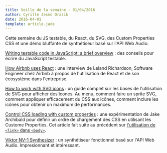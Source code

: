 ```yaml
---
title: Veille de la semaine - 01/04/2016
author: Cyrille Jesmo Drazik
date: 2016-04-01
template: article.jade
---
```


Cette semaine du JS testable, du React, du SVG, des Custom Properties CSS et
une démo bluffante de synthétiseur basé sur l'API Web Audio.

<span class="more"></span>

[Writing testable code in JavaScript: a brief overview](https://www.toptal.com/javascript/writing-testable-code-in-javascript) :
des conseils pour écrire du JavaScript testable.

[How Airbnb uses React](http://devnacho.com/2016/03/20/how-airbnb-uses-react/) :
une interview de Leland Richardson, Software Engineer chez Airbnb à propos de
l'utilisation de React et de son écosystème dans l'entreprise.

[How to work with SVG icons](http://fvsch.com/code/svg-icons/how-to/) : un guide
complet sur les bases de l'utilisation de SVG pour afficher des îcones. Au menu,
comment faire un sprite SVG, comment appliquer efficacement du CSS aux icônes,
comment inclure les icônes pour obtenir un maximum de performances.

[Control CSS loading with custom properties](https://jakearchibald.com/2016/css-loading-with-custom-props/) :
une expérimentation de Jake Archibald pour définir un ordre de chargement des
CSS en utilisant les Custome Properties. Cet article fait suite au précédent sur
[l'utilisation de `<link>` dans `<body>`](https://jakearchibald.com/2016/link-in-body/).

[Viktor NV-1 Synthesizer](https://jakearchibald.com/2016/link-in-body/) : un
synthétiseur fonctionnel basé sur l'API Web Audio. Impresionnant et intéressant.
